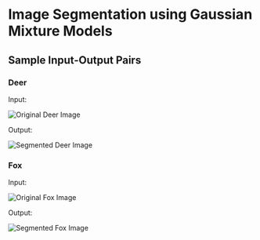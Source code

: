 # Image Segmentation using Gaussian Mixture Models

## Sample Input-Output Pairs

### Deer
Input:

![Original Deer Image](https://github.com/laituan245/image-segmentation-GMM/raw/master/images/deer.jpg)

Output:

![Segmented Deer Image](https://github.com/laituan245/image-segmentation-GMM/raw/master/sample_outputs/deer.png)


### Fox
Input:

![Original Fox Image](https://github.com/laituan245/image-segmentation-GMM/raw/master/images/fox.jpg)

Output:

![Segmented Fox Image](https://github.com/laituan245/image-segmentation-GMM/raw/master/sample_outputs/fox.png)

